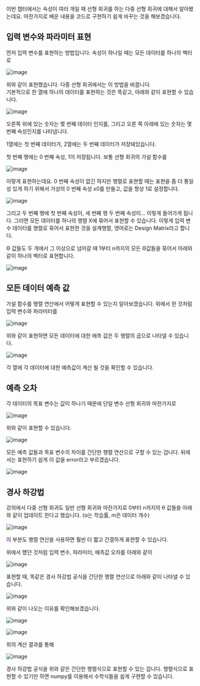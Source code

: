 이번 챕터에서는 속성이 여러 개일 때 선형 회귀를 하는 다중 선형 회귀에 대해서 알아봤는데요. 마찬가지로 배운 내용을 코드로 구현하기 쉽게 바꾸는 것을 해보겠습니다.

## 입력 변수와 파라미터 표현

먼저 입력 변수를 표현하는 방법입니다. 속성이 하나일 때는 모든 데이터를 하나의 벡터로

![image](https://user-images.githubusercontent.com/64893709/131304915-1d1590cb-8b88-47b1-bd96-1a81e1284fc1.png)

위와 같이 표현했습니다. 다중 선형 회귀에서는 이 방법을 바꿉니다.   
기본적으로 한 열에 하나의 데이터를 표현하는 것은 똑같고, 아래와 같이 표현할 수 있습니다.

![image](https://user-images.githubusercontent.com/64893709/131305053-fc3aeec8-d4f1-4deb-bfda-c7f6ed355061.png)

오른쪽 위에 있는 숫자는 몇 번째 데이터 인지를, 그리고 오른 쪽 아래에 있는 숫자는 몇 번째 속성인지를 나타냅니다.

1열에는 첫 번째 데이터가, 2열에는 두 번째 데이터가 저장돼있습니다.

첫 번째 행에는 0 번째 속성, 1이 저장됩니다. 보통 선형 회귀의 가설 함수를

![image](https://user-images.githubusercontent.com/64893709/131305260-4bd328a3-a5a8-4195-9cc5-41b74c7b44cd.png)

이렇게 표현하는데요. 0 번째 속성이 없긴 하지만 행렬로 표현할 때는 표현을 좀 더 통일성 있게 하기 위해서 가상의 0 번째 속성 x0를 만들고, 값을 항상 1로 설정합니다.

![image](https://user-images.githubusercontent.com/64893709/131305362-4428ea75-2704-4cbb-ae6d-3249135350d5.png)

그리고 두 번째 행에 첫 번째 속성이, 세 번째 행 두 번째 속성이... 이렇게 들어가게 됩니다. 그러면 모든 데이터를 하나의 행렬 X에 묶어서 표현할 수 있습니다. 이렇게 입력 변수 데이터를 행렬로 묶어서 표현한 것을 설계행렬, 영어로는 Design Matrix라고 합니다.

Θ 값들도 두 개에서 그 이상으로 넘어갈 때 1부터 n까지의 모든 Θ값들을 묶어서 아래와 같이 하나의 벡터로 표현합니다.

![image](https://user-images.githubusercontent.com/64893709/131305599-e78cb20a-2c5d-4bdb-8cce-058919c052d3.png)

## 모든 데이터 예측 값

가설 함수를 행렬 연산에서 어떻게 표현할 수 있는지 알아보겠습니다. 위에서 한 것처럼 입력 변수와 파라미터를

![image](https://user-images.githubusercontent.com/64893709/131305679-fea741a6-1bd3-4d18-9614-b8c8b5e09cfe.png)

위와 같이 표현하면 모든 데이터에 대한 에측 값은 두 행렬의 곱으로 나타낼 수 있습니다.

![image](https://user-images.githubusercontent.com/64893709/131305741-1fcd266c-834f-442e-96aa-e98d2ba8a462.png)

각 열에 각 데이터에 대한 예측값이 계산 될 것을 확인할 수 있습니다.

## 예측 오차

각 데이터의 목표 변수는 값이 하나기 때문에 단일 변수 선형 회귀와 마찬가지로

![image](https://user-images.githubusercontent.com/64893709/131305947-26bf8b65-679b-431b-8c7c-771119fccbc5.png)

위와 같이 표현할 수 있습니다.

![image](https://user-images.githubusercontent.com/64893709/131305989-376abd69-6ab1-4201-af0c-8d4cdcf21505.png)

모든 예측 값들과 목표 변수의 차이를 간단한 행렬 연산으로 구할 수 있는 겁니다. 뒤에서는 표현하기 쉽게 이 값을 error라고 부르겠습니다.

![image](https://user-images.githubusercontent.com/64893709/131306091-41a51b1b-3e8c-4b6d-b9f5-a202711af602.png)

## 경사 하강법

강의에서 다중 선형 회귀도 일반 선형 회귀와 마찬가지로 0부터 n까지의 θ 값들을 아래와 같이 업데이트 한다고 했습니다. (α는 학습률, m은 데이터 개수)

![image](https://user-images.githubusercontent.com/64893709/131306488-5f8923d2-bd86-42ca-96be-0df0f3840fa4.png)

이 부분도 행렬 연산을 사용하면 훨씬 더 짧고 간결하게 표현할 수 있습니다.

위에서 헀던 것처럼 입력 변수, 파라미터, 예측값 오차를 아래와 같이

![image](https://user-images.githubusercontent.com/64893709/131306638-8b95a176-09de-42b5-b88a-24f9d3cb39a8.png)

표현할 때, 똑같은 경사 하강법 공식을 간단한 행렬 연산으로 아래와 같이 나타낼 수 있습니다.

![image](https://user-images.githubusercontent.com/64893709/131307030-1929a989-9e3a-4630-a283-c796c5efe850.png)

위와 같이 나오는 이유를 확인해보겠습니다.

![image](https://user-images.githubusercontent.com/64893709/131307074-06de3b56-0ff2-44cf-bbd2-613b27b25099.png)

![image](https://user-images.githubusercontent.com/64893709/131307092-69cd66ca-4e8e-46b5-a3b6-38253078e8c0.png)

위의 계산 결과를 통해

![image](https://user-images.githubusercontent.com/64893709/131307333-f3667fee-1b29-47d4-a792-43b45d027fa5.png)

경사 하강법 공식을 위와 같은 간단한 행렬식으로 표현할 수 있는 겁니다. 행렬식으로 표현할 수 있기만 하면 numpy를 이용해서 수학식들을 쉽게 구현할 수 있습니다.
